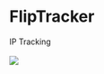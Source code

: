 # FlipTracker
IP Tracking
<br><br>
<img src="https://raw.githubusercontent.com/LOoLzeC/FlipTracker/master/img/Screenshot_2019-07-01_062932.jpg"/>
